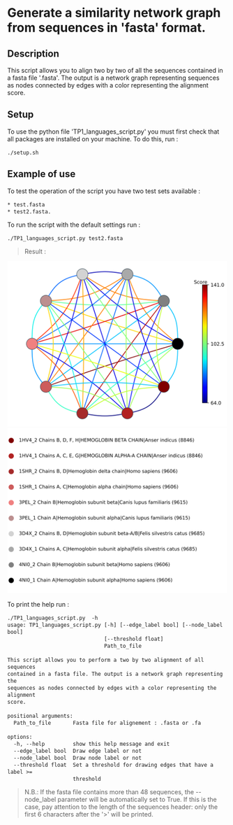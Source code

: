 # Generate a similarity network graph from sequences in 'fasta' format. 

## Description

This script allows you to align two by two of all the sequences contained in a fasta file '<test2>.fasta'.
The output is a network graph representing  sequences as nodes connected by edges with a color representing the alignment score.

## Setup

To use the python file 'TP1_languages_script.py' you must first check that all packages are installed on your machine.
To do this, run :

```
./setup.sh
```
## Example of use

To test the operation of the script you have two test sets available :

    * test.fasta
    * test2.fasta.

To run the script with the default settings run :

```
./TP1_languages_script.py test2.fasta
```

> Result :

![network_netgraph.svg](network_netgraph.svg "network_netgraph")
![legend.svg](legend.svg "legend")

To print the help run :

```
./TP1_languages_script.py  -h
usage: TP1_languages_script.py [-h] [--edge_label bool] [--node_label bool]
                               [--threshold float]
                               Path_to_file

This script allows you to perform a two by two alignment of all sequences
contained in a fasta file. The output is a network graph representing the
sequences as nodes connected by edges with a color representing the alignment
score.

positional arguments:
  Path_to_file       Fasta file for alignement : .fasta or .fa

options:
  -h, --help         show this help message and exit
  --edge_label bool  Draw edge label or not
  --node_label bool  Draw node label or not
  --threshold float  Set a threshold for drawing edges that have a label >=
                     threshold
```

> N.B.: If the fasta file contains more than 48 sequences, the --node_label parameter will be automatically set to True. If this is the case, pay attention to the length of the sequences header: only the first 6 characters after the '>' will be printed.